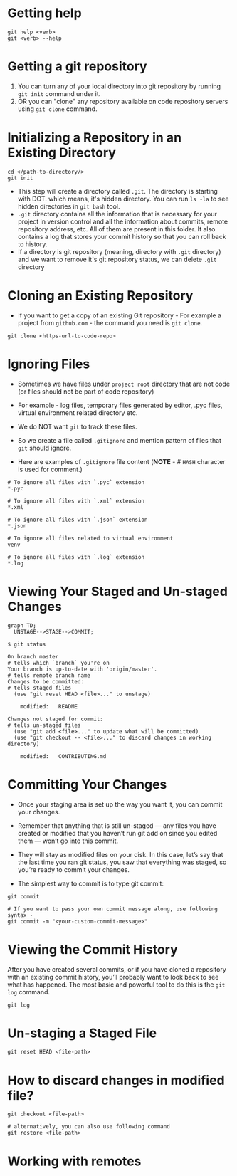 # Getting help

```shell
git help <verb>
git <verb> --help
```

# Getting a git repository 

1. You can turn any of your local directory into git repository by running `git init` command under it.
2. OR you can "clone" any repository available on code repository servers using `git clone` command.

# Initializing a Repository in an Existing Directory

```shell
cd </path-to-directory/>
git init
```

- This step will create a directory called `.git`. The directory is starting
  with DOT. which means, it's hidden directory. You can run `ls -la` to see
  hidden directories in `git bash` tool.
- `.git` directory contains all the information that is necessary for your
  project in version control and all the information about commits, remote
  repository address, etc. All of them are present in this folder. It also
  contains a log that stores your commit history so that you can roll back to
  history.
- If a directory is git repository (meaning, directory with `.git` directory)
  and we want to remove it's git repository status, we can delete `.git`
  directory

# Cloning an Existing Repository

- If you want to get a copy of an existing Git repository - For example a project from `github.com` -
  the command you need is `git clone`.

```shell
git clone <https-url-to-code-repo>
```

# Ignoring Files

- Sometimes we have files under `project root` directory that are not code 
  (or files should not be part of code repository)
- For example - log files, temporary files generated by editor, .pyc files, virtual environment related directory etc.

- We do NOT want `git` to track these files. 
- So we create a file called `.gitignore` and mention pattern of files that `git` should ignore.
- Here are examples of `.gitignore` file content (**NOTE** - # `HASH` character is used for comment.)

```shell
# To ignore all files with `.pyc` extension
*.pyc

# To ignore all files with `.xml` extension
*.xml

# To ignore all files with `.json` extension
*.json

# To ignore all files related to virtual environment
venv

# To ignore all files with `.log` extension
*.log
```

# Viewing Your Staged and Un-staged Changes

```mermaid
graph TD;
  UNSTAGE-->STAGE-->COMMIT;
```

```shell
$ git status
```
```
On branch master                                                                       # tells which `branch` you're on
Your branch is up-to-date with 'origin/master'.                                        # tells remote branch name
Changes to be committed:                                                               # tells staged files
  (use "git reset HEAD <file>..." to unstage)

    modified:   README

Changes not staged for commit:                                                         # tells un-staged files
  (use "git add <file>..." to update what will be committed)
  (use "git checkout -- <file>..." to discard changes in working directory)

    modified:   CONTRIBUTING.md
```

# Committing Your Changes

- Once your staging area is set up the way you want it, you can commit your changes.

- Remember that anything that is still un-staged — any files you have created or modified that you haven’t run git add
  on since you edited them — won’t go into this commit.
- They will stay as modified files on your disk. In this case, let’s say that the last time you ran git status, you saw
  that everything was staged, so you’re ready to commit your changes.
- The simplest way to commit is to type git commit:
```shell
git commit

# If you want to pass your own commit message along, use following syntax -
git commit -m "<your-custom-commit-message>"
```

# Viewing the Commit History

After you have created several commits, or if you have cloned a repository with an existing commit history, 
you’ll probably want to look back to see what has happened. The most basic and powerful tool to do this is the
`git log` command.
```shell
git log
```

# Un-staging a Staged File

```shell
git reset HEAD <file-path>
```

# How to discard changes in modified file?
```shell
git checkout <file-path>

# alternatively, you can also use following command
git restore <file-path>
```

# Working with remotes

